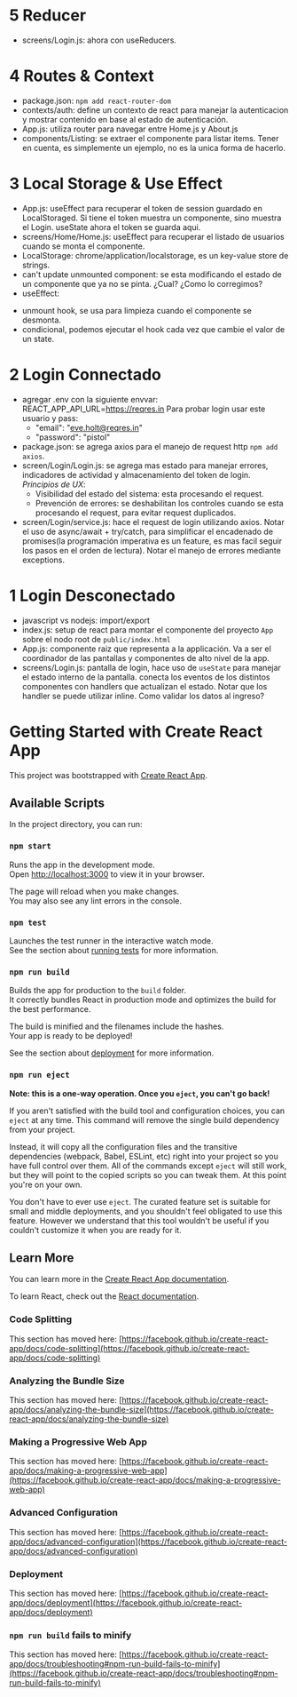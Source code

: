 # 5 Reducer
* screens/Login.js: ahora con useReducers.

# 4 Routes & Context
* package.json: `npm add react-router-dom`
* contexts/auth: define un contexto de react para manejar la autenticacion y mostrar contenido en base al estado de autenticación.
* App.js: utiliza router para navegar entre Home.js y About.js
* components/Listing: se extraer el componente para listar items. Tener en cuenta, es simplemente un ejemplo, no es la unica forma de hacerlo. 

# 3 Local Storage & Use Effect
* App.js: useEffect para recuperar el token de session guardado en LocalStoraged. Si tiene el token muestra un componente, sino muestra el Login.
useState ahora el token se guarda aqui.
* screens/Home/Home.js: useEffect para recuperar el listado de usuarios cuando se monta el componente.
* LocalStorage: chrome/application/localstorage, es un key-value store de strings.
* can't update unmounted component: se esta modificando el estado de un componente que ya no se pinta. 
¿Cual? ¿Como lo corregimos?
* useEffect: 
 - unmount hook, se usa para limpieza cuando el componente se desmonta.
 - condicional, podemos ejecutar el hook cada vez que cambie el valor de un state.
 

# 2 Login Connectado
* agregar .env con la siguiente envvar:
  REACT_APP_API_URL=https://reqres.in
  Para probar login usar este usuario y pass:
   * "email": "eve.holt@reqres.in"
   * "password": "pistol"
* package.json: se agrega axios para el manejo de request http `npm add axios`.
* screen/Login/Login.js: se agrega mas estado para manejar errores, indicadores de actividad y almacenamiento del token de login. 
*Principios de UX*: 
    - Visibilidad del estado del sistema: esta procesando el request.
    - Prevención de errores: se deshabilitan los controles cuando se esta procesando el request, para evitar request duplicados.
* screen/Login/service.js: hace el request de login utilizando axios. 
Notar el uso de async/await + try/catch, para simplificar el encadenado de promises(la programación imperativa es un feature, es mas facil seguir los pasos en el orden de lectura). 
Notar el manejo de errores mediante exceptions.

# 1 Login Desconectado
* javascript vs nodejs: import/export
* index.js: setup de react para montar el componente del proyecto `App` sobre el nodo root de `public/index.html`
* App.js: componente raiz que representa a la applicación.
Va a ser el coordinador de las pantallas y componentes de alto nivel de la app. 
* screens/Login.js: pantalla de login, hace uso de `useState` para manejar el estado interno de la pantalla.
conecta los eventos de los distintos componentes con handlers que actualizan el estado.
Notar que los handler se puede utilizar inline.
Como validar los datos al ingreso?

# Getting Started with Create React App

This project was bootstrapped with [Create React App](https://github.com/facebook/create-react-app).

## Available Scripts

In the project directory, you can run:

### `npm start`

Runs the app in the development mode.\
Open [http://localhost:3000](http://localhost:3000) to view it in your browser.

The page will reload when you make changes.\
You may also see any lint errors in the console.

### `npm test`

Launches the test runner in the interactive watch mode.\
See the section about [running tests](https://facebook.github.io/create-react-app/docs/running-tests) for more information.

### `npm run build`

Builds the app for production to the `build` folder.\
It correctly bundles React in production mode and optimizes the build for the best performance.

The build is minified and the filenames include the hashes.\
Your app is ready to be deployed!

See the section about [deployment](https://facebook.github.io/create-react-app/docs/deployment) for more information.

### `npm run eject`

**Note: this is a one-way operation. Once you `eject`, you can't go back!**

If you aren't satisfied with the build tool and configuration choices, you can `eject` at any time. This command will remove the single build dependency from your project.

Instead, it will copy all the configuration files and the transitive dependencies (webpack, Babel, ESLint, etc) right into your project so you have full control over them. All of the commands except `eject` will still work, but they will point to the copied scripts so you can tweak them. At this point you're on your own.

You don't have to ever use `eject`. The curated feature set is suitable for small and middle deployments, and you shouldn't feel obligated to use this feature. However we understand that this tool wouldn't be useful if you couldn't customize it when you are ready for it.

## Learn More

You can learn more in the [Create React App documentation](https://facebook.github.io/create-react-app/docs/getting-started).

To learn React, check out the [React documentation](https://reactjs.org/).

### Code Splitting

This section has moved here: [https://facebook.github.io/create-react-app/docs/code-splitting](https://facebook.github.io/create-react-app/docs/code-splitting)

### Analyzing the Bundle Size

This section has moved here: [https://facebook.github.io/create-react-app/docs/analyzing-the-bundle-size](https://facebook.github.io/create-react-app/docs/analyzing-the-bundle-size)

### Making a Progressive Web App

This section has moved here: [https://facebook.github.io/create-react-app/docs/making-a-progressive-web-app](https://facebook.github.io/create-react-app/docs/making-a-progressive-web-app)

### Advanced Configuration

This section has moved here: [https://facebook.github.io/create-react-app/docs/advanced-configuration](https://facebook.github.io/create-react-app/docs/advanced-configuration)

### Deployment

This section has moved here: [https://facebook.github.io/create-react-app/docs/deployment](https://facebook.github.io/create-react-app/docs/deployment)

### `npm run build` fails to minify

This section has moved here: [https://facebook.github.io/create-react-app/docs/troubleshooting#npm-run-build-fails-to-minify](https://facebook.github.io/create-react-app/docs/troubleshooting#npm-run-build-fails-to-minify)
